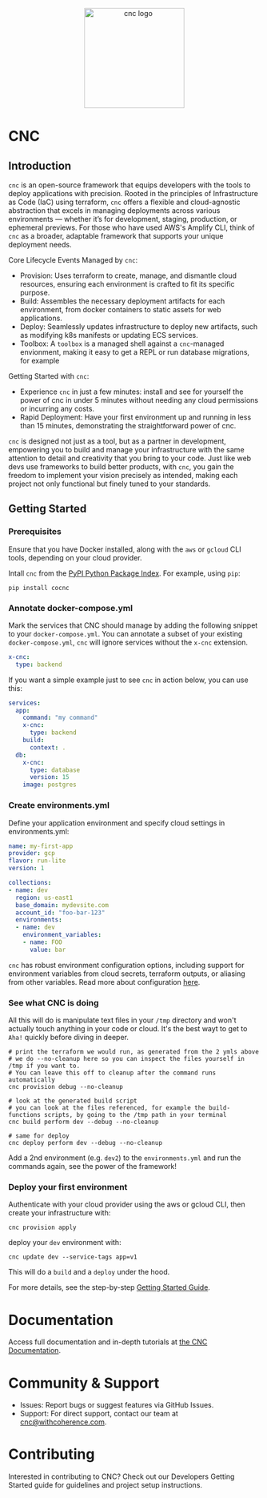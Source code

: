 <p align="center">
<picture>
  <source srcset="cnc_logo_white.svg" media="(prefers-color-scheme: dark)">
  <source srcset="cnc_logo_black.svg" media="(prefers-color-scheme: light)">
  <img src="cnc_logo_black.svg" alt="cnc logo" width="200" height="auto">
</picture>
</p>

# CNC

## Introduction

`cnc` is an open-source framework that equips developers with the tools to deploy applications with precision. Rooted in the principles of Infrastructure as Code (IaC) using terraform, `cnc` offers a flexible and cloud-agnostic abstraction that excels in managing deployments across various environments — whether it’s for development, staging, production, or ephemeral previews. For those who have used AWS's Amplify CLI, think of `cnc` as a broader, adaptable framework that supports your unique deployment needs.

Core Lifecycle Events Managed by `cnc`:

- Provision: Uses terraform to create, manage, and dismantle cloud resources, ensuring each environment is crafted to fit its specific purpose.
- Build: Assembles the necessary deployment artifacts for each environment, from docker containers to static assets for web applications.
- Deploy: Seamlessly updates infrastructure to deploy new artifacts, such as modifying k8s manifests or updating ECS services.
- Toolbox: A `toolbox` is a managed shell against a `cnc`-managed envionment, making it easy to get a REPL or run database migrations, for example

Getting Started with `cnc`:
- Experience `cnc` in just a few minutes: install and see for yourself the power of cnc in under 5 minutes without needing any cloud permissions or incurring any costs.
- Rapid Deployment: Have your first environment up and running in less than 15 minutes, demonstrating the straightforward power of cnc.

`cnc` is designed not just as a tool, but as a partner in development, empowering you to build and manage your infrastructure with the same attention to detail and creativity that you bring to your code. Just like web devs use frameworks to build better products, with `cnc`, you gain the freedom to implement your vision precisely as intended, making each project not only functional but finely tuned to your standards.

## Getting Started

### Prerequisites

Ensure that you have Docker installed, along with the `aws` or `gcloud` CLI tools, depending on your cloud provider.

Intall `cnc` from the [PyPI Python Package Index](https://pypi.org/project/cocnc/). For example, using `pip`:
```
pip install cocnc
```

### Annotate docker-compose.yml

Mark the services that CNC should manage by adding the following snippet to your `docker-compose.yml`. You can annotate a subset of your existing `docker-compose.yml`, `cnc` will ignore services without the `x-cnc` extension.

```yaml
x-cnc:
  type: backend
```

If you want a simple example just to see `cnc` in action below, you can use this:

```yaml
services:
  app:
    command: "my command"
    x-cnc:
      type: backend
    build:
      context: .
  db:
    x-cnc:
      type: database
      version: 15
    image: postgres
```

### Create environments.yml

Define your application environment and specify cloud settings in environments.yml:

```yaml
name: my-first-app
provider: gcp
flavor: run-lite
version: 1

collections:
- name: dev
  region: us-east1
  base_domain: mydevsite.com
  account_id: "foo-bar-123"
  environments:
  - name: dev
    environment_variables:
    - name: FOO
      value: bar
```

`cnc` has robust environment configuration options, including support for environment variables from cloud secrets, terraform outputs, or aliasing from other variables. Read more about configuration [here](./docs/README.md).


### See what CNC is doing

All this will do is manipulate text files in your `/tmp` directory and won't actually touch anything in your code or cloud. It's the best wayt to get to `Aha!` quickly before diving in deeper.

```
# print the terraform we would run, as generated from the 2 ymls above
# we do --no-cleanup here so you can inspect the files yourself in /tmp if you want to.
# You can leave this off to cleanup after the command runs automatically
cnc provision debug --no-cleanup

# look at the generated build script
# you can look at the files referenced, for example the build-functions scripts, by going to the /tmp path in your terminal
cnc build perform dev --debug --no-cleanup

# same for deploy
cnc deploy perform dev --debug --no-cleanup
```

Add a 2nd environment (e.g. `dev2`) to the `environments.yml` and run the commands again, see the power of the framework!

### Deploy your first environment

Authenticate with your cloud provider using the aws or gcloud CLI, then create your infrastructure with:

```
cnc provision apply
```

deploy your `dev` environment with:
```
cnc update dev --service-tags app=v1
```

This will do a `build` and a `deploy` under the hood.

For more details, see the step-by-step [Getting Started Guide](./docs/README.md).


# Documentation

Access full documentation and in-depth tutorials at [the CNC Documentation](./docs/README.md).

# Community & Support

- Issues: Report bugs or suggest features via GitHub Issues.
- Support: For direct support, contact our team at cnc@withcoherence.com.

# Contributing

Interested in contributing to CNC? Check out our Developers Getting Started guide for guidelines and project setup instructions.